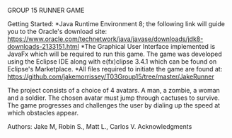 GROUP 15 RUNNER GAME 

Getting Started:
*Java Runtime Environment 8; the following link will guide you to the Oracle's download site:
  https://www.oracle.com/technetwork/java/javase/downloads/jdk8-downloads-2133151.html 
*The Graphical User Interface implemented is JavaFx which will be required to run this game. The game was developed using the Eclipse IDE along with e(fx)clipse 3.4.1 which can be found on Eclipse's Marketplace.
*All files required to initiate the game are found at: https://github.com/jakemorrissey/T03Group15/tree/master/JakeRunner


The project consists of a choice of 4 avatars. A man, a zombie, a woman and a soldier. The chosen avatar must jump through cactuses to survive. The game progresses and challenges the user by dialing up the speed at which obstacles appear.


Authors: Jake M, Robin S., Matt L., Carlos V.
Acknowledgments
